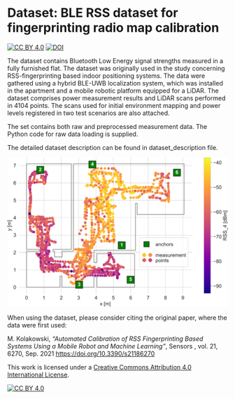 # Dataset: BLE RSS dataset for fingerprinting radio map calibration
[![CC BY 4.0][cc-by-shield]][cc-by] [![DOI](https://zenodo.org/badge/DOI/10.5281/zenodo.5457591.svg)](https://doi.org/10.5281/zenodo.5457591)

The dataset contains Bluetooth Low Energy signal strengths measured in a fully furnished flat.  The dataset was originally used in the study concerning RSS-fingerprinting based indoor positioning systems. The data were gathered using a hybrid BLE-UWB localization system, which was installed in the apartment and a mobile robotic platform equipped for a LiDAR. The dataset comprises power measurement results and LiDAR scans performed in 4104 points. The scans used for initial environment mapping and power levels registered in two test scenarios are also attached.

The set contains both raw and preprocessed measurement data. The Python code for raw data loading is supplied.

The detailed dataset description can be found in dataset_description file.


<img src="description/figs/measurement_points.png" alt="Exemplary points" width="600"/>

When using the dataset, please consider citing the original paper, where the data were first used:

M. Kolakowski, *“Automated Calibration of RSS Fingerprinting Based Systems Using a Mobile Robot and Machine Learning”*, Sensors , vol. 21, 6270, Sep. 2021 https://doi.org/10.3390/s21186270

This work is licensed under a
[Creative Commons Attribution 4.0 International License][cc-by].

[![CC BY 4.0][cc-by-image]][cc-by]

[cc-by]: http://creativecommons.org/licenses/by/4.0/
[cc-by-image]: https://i.creativecommons.org/l/by/4.0/88x31.png
[cc-by-shield]: https://img.shields.io/badge/License-CC%20BY%204.0-lightgrey.svg
